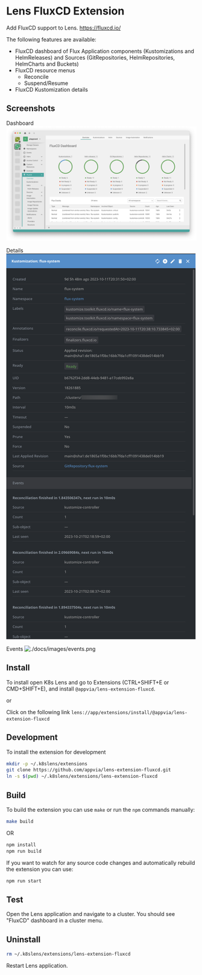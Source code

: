 # Lens FluxCD Extension

Add FluxCD support to Lens. https://fluxcd.io/

The following features are available:

* FluxCD dashboard of Flux Application components (Kustomizations and HelmReleases) and Sources (GitRepositories, HelmRepositories, HelmCharts and Buckets)
* FluxCD resource menus
  * Reconcile
  * Suspend/Resume
* FluxCD Kustomization details

## Screenshots

Dashboard
![./docs/images/dashboard.png](./docs/images/dashboard.png)

Details
![./docs/images/details.png](./docs/images/details.png)


Events
![./docs/images/events.png](./docs/images/events.png)


## Install

To install open K8s Lens and go to Extensions (CTRL+SHIFT+E or CMD+SHIFT+E), and install `@appvia/lens-extension-fluxcd`.

or

Click on the following link `lens://app/extensions/install/@appvia/lens-extension-fluxcd`




## Development

To install the extension for development

```sh
mkdir -p ~/.k8slens/extensions
git clone https://github.com/appvia/lens-extension-fluxcd.git
ln -s $(pwd) ~/.k8slens/extensions/lens-extension-fluxcd
```

## Build

To build the extension you can use `make` or run the `npm` commands manually:

```sh
make build
```

OR

```sh
npm install
npm run build
```

If you want to watch for any source code changes and automatically rebuild the extension you can use:

```sh
npm run start
```

## Test

Open the Lens application and navigate to a cluster. You should see "FluxCD" dashboard in a cluster menu.

## Uninstall

```sh
rm ~/.k8slens/extensions/lens-extension-fluxcd
```

Restart Lens application.
